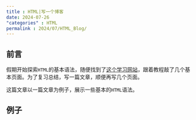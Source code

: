 ```yaml
---
title : HTML|写一个博客
date: 2024-07-26
"categories" : HTML
permalink : 2024/07/HTML_Blog/
---
```


## 前言

假期开始探索`HTML`的基本语法，随便找到了[这个学习网站](https://www.codecademy.com/courses/learn-html/lessons/intro-to-html)，跟着教程敲了几个基本页面。为了复习总结，写一篇文章，顺便再写几个页面。

这篇文章以一篇文章为例子，展示一些基本的`HTML`语法。

## 例子

